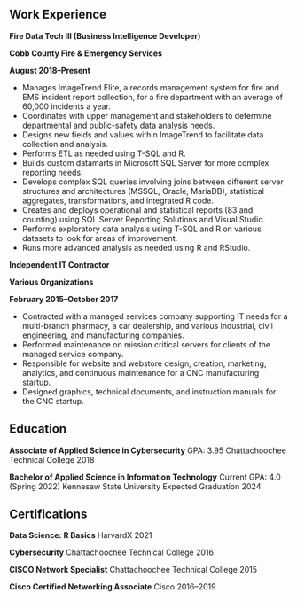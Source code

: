 ## Work Experience

**Fire Data Tech III (Business Intelligence Developer)**

**Cobb County Fire & Emergency Services**

**August 2018–Present**
- Manages ImageTrend Elite, a records management system for fire and EMS incident report collection, for a fire department with an average of 60,000 incidents a year.
- Coordinates with upper management and stakeholders to determine departmental and public-safety data analysis needs.
- Designs new fields and values within ImageTrend to facilitate data collection and analysis.
- Performs ETL as needed using T-SQL and R.
- Builds custom datamarts in Microsoft SQL Server for more complex reporting needs.
- Develops complex SQL queries involving joins between different server structures and architectures (MSSQL, Oracle, MariaDB), statistical aggregates, transformations, and integrated R code.
- Creates and deploys operational and statistical reports (83 and counting) using SQL Server Reporting Solutions and Visual Studio.
- Performs exploratory data analysis using T-SQL and R on various datasets to look for areas of improvement.
- Runs more advanced analysis as needed using R and RStudio.


**Independent IT Contractor**

**Various Organizations**

**February 2015–October 2017**
- Contracted with a managed services company supporting IT needs for a multi-branch pharmacy, a car dealership, and various industrial, civil engineering, and manufacturing companies.
- Performed maintenance on mission critical servers for clients of the managed service company.
- Responsible for website and webstore design, creation, marketing, analytics, and continuous maintenance for a CNC manufacturing startup.
- Designed graphics, technical documents, and instruction manuals for the CNC startup.


## Education

**Associate of Applied Science in Cybersecurity**
GPA: 3.95
Chattachoochee Technical College 2018

**Bachelor of Applied Science in Information Technology**
Current GPA: 4.0 (Spring 2022)
Kennesaw State University
Expected Graduation 2024


## Certifications

**Data Science: R Basics**
HarvardX 2021

**Cybersecurity**
Chattachoochee Technical College 2016

**CISCO Network Specialist**
Chattachoochee Technical College 2015

**Cisco Certified Networking Associate**
Cisco 2016–2019
